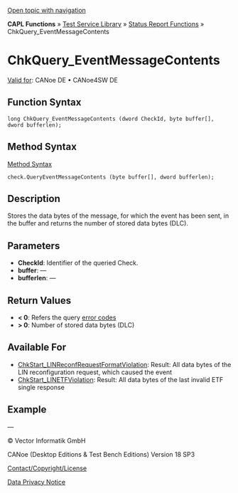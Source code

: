 [Open topic with navigation](../../../../../CANoeDEFamily.htm#Topics/CAPLFunctions/Test/Functions/CAPLfunctionChkQueryEventMessageContents.md)

**CAPL Functions** » [Test Service Library](../CAPLfunctionsTSLOverview.md) » [Status Report Functions](../CAPLfunctionsTSLStatusReportFunctions.md) » ChkQuery_EventMessageContents

# ChkQuery_EventMessageContents

[Valid for](../../../Shared/FeatureAvailability.md): CANoe DE • CANoe4SW DE

## Function Syntax

```
long ChkQuery_EventMessageContents (dword CheckId, byte buffer[], dword bufferlen);
```

## Method Syntax

[Method Syntax](../../../Shared/CAPL/General/ClassesAndObjects.md)

```
check.QueryEventMessageContents (byte buffer[], dword bufferlen);
```

## Description

Stores the data bytes of the message, for which the event has been sent, in the buffer and returns the number of stored data bytes (DLC).

## Parameters

- **CheckId**: Identifier of the queried Check.
- **buffer**: —
- **bufferlen**: —

## Return Values

- **< 0**: Refers the query [error codes](../CAPLfunctionsTSLErrorCodes.md)
- **> 0**: Number of stored data bytes (DLC)

## Available For

- [ChkStart_LINReconfRequestFormatViolation](CAPLfunctionChkStartLinReconfRequestFormatViolation.md): Result: All data bytes of the LIN reconfiguration request, which caused the event
- [ChkStart_LINETFViolation](CAPLfunctionChkStartLinEtfViolation.md): Result: All data bytes of the last invalid ETF single response

## Example

—

© Vector Informatik GmbH

CANoe (Desktop Editions & Test Bench Editions) Version 18 SP3

[Contact/Copyright/License](../../../Shared/ContactCopyrightLicense.md)

[Data Privacy Notice](https://www.vector.com/int/en/company/get-info/privacy-policy/)